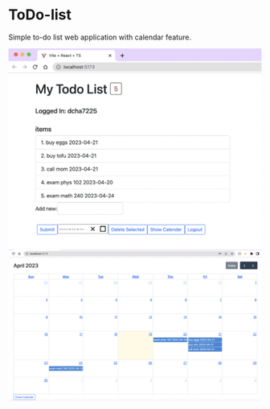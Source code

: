 # ToDo-list
Simple to-do list web application with calendar feature.

![Screenshot](./images/sample.png)
![Screenshot2](./images/sampleCal.png)

